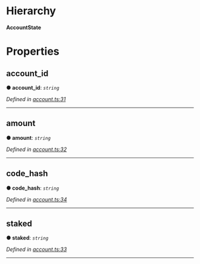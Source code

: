 

# Hierarchy

**AccountState**

# Properties

<a id="account_id"></a>

##  account_id

**● account_id**: *`string`*

*Defined in [account.ts:31](https://github.com/nearprotocol/nearlib/blob/ce23775/src.ts/account.ts#L31)*

___
<a id="amount"></a>

##  amount

**● amount**: *`string`*

*Defined in [account.ts:32](https://github.com/nearprotocol/nearlib/blob/ce23775/src.ts/account.ts#L32)*

___
<a id="code_hash"></a>

##  code_hash

**● code_hash**: *`string`*

*Defined in [account.ts:34](https://github.com/nearprotocol/nearlib/blob/ce23775/src.ts/account.ts#L34)*

___
<a id="staked"></a>

##  staked

**● staked**: *`string`*

*Defined in [account.ts:33](https://github.com/nearprotocol/nearlib/blob/ce23775/src.ts/account.ts#L33)*

___

